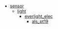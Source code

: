 * [sensor](/sensor)
  * [light](/sensor/light)
    * [everlight_elec](/sensor/light/everlight_elec)
      * [als_pt19](/sensor/light/everlight_elec/als_pt19)

